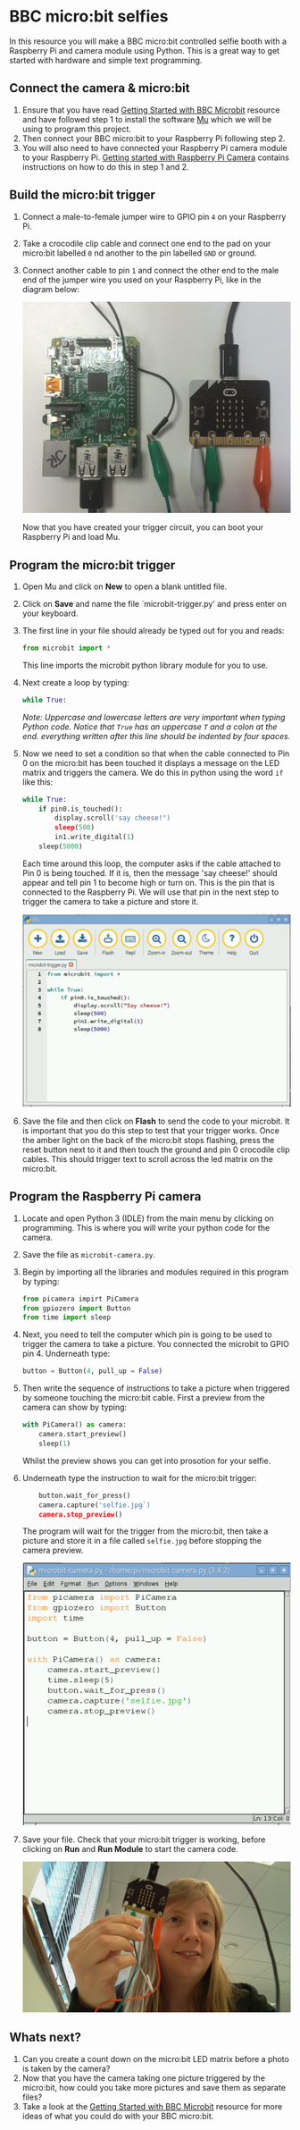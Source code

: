# BBC micro:bit selfies

In this resource you will make a BBC micro:bit controlled selfie booth with a Raspberry Pi and camera module using Python. This is a great way to get started with hardware and simple text programming.

## Connect the camera & micro:bit

1. Ensure that you have read [Getting Started with BBC Microbit](raspberrypi.org/learning/getting-started-with-microbits) resource and have followed step 1 to install the software [Mu](software.md) which we will be using to program this project. 
1. Then connect your BBC micro:bit to your Raspberry Pi following step 2. 
1. You will also need to have connected your Raspberry Pi camera module to your Raspberry Pi. [Getting started with Raspberry Pi Camera]() contains instructions on how to do this in step 1 and 2.


## Build the micro:bit trigger

1. Connect a male-to-female jumper wire to GPIO pin `4` on your Raspberry Pi. 
1. Take a crocodile clip cable and connect one end to the pad on your micro:bit labelled `0` nd another to the pin labelled `GND` or ground.
1. Connect another cable to pin `1` and connect the other end to the male end of the jumper wire you used on your Raspberry Pi, like in the diagram below:

	![](images/microbit-trigger-diagram.png)

	Now that you have created your trigger circuit, you can boot your Raspberry Pi and load Mu. 

## Program the micro:bit trigger

1. Open Mu and click on **New** to open a blank untitled file. 
1. Click on **Save** and name the file `microbit-trigger.py' and press enter on your keyboard.
1. The first line in your file should already be typed out for you and reads:
	
	```python
	from microbit import *
	```
   This line imports the microbit python library module for you to use. 
   
1. Next create a loop by typing:

	```python
	while True:
	```
	
	*Note: Uppercase and lowercase letters are very important when typing Python code. Notice that `True` has an uppercase `T` and a colon at the end. everything written after this line should be indented by four spaces.* 	   

1. Now we need to set a condition so that when the cable connected to Pin 0 on the micro:bit has been touched it displays a message on the LED matrix and triggers the camera. We do this in python using the word `if` like this:

	```python
	while True:
	    if pin0.is_touched():
	        display.scroll('say cheese!")
	        sleep(500)
	        in1.write_digital(1)
        sleep(5000)
	```
	Each time around this loop, the computer asks if the cable attached to Pin 0 is being touched. If it is, then the message 'say cheese!' should appear and tell pin 1 to become high or turn on. This is the pin that is connected to the Raspberry Pi. We will use that pin in the next step to trigger the camera to take a picture and store it. 

	![](images/mu-code.png)
	
1. Save the file and then click on **Flash** to send the code to your microbit. It is important that you do this step to test that your trigger works. Once the amber light on the back of the micro:bit stops flashing, press the reset button next to it and then touch the ground and pin 0 crocodile clip cables. This should trigger text to scroll across the led matrix on the micro:bit. 
	
## Program the Raspberry Pi camera

1. Locate and open Python 3 (IDLE) from the main menu by clicking on programming. This is where you will write your python code for the camera.
1. Save the file as `microbit-camera.py`.
1. Begin by importing all the libraries and modules required in this program by typing:

	```python
	from picamera impirt PiCamera
	from gpiozero import Button
	from time import sleep
	```
	
1. Next, you need to tell the computer which pin is going to be used to trigger the camera to take a picture. You connected the microbit to GPIO pin 4. Underneath type:

	```python
	button = Button(4, pull_up = False)
	```

1. Then write the sequence of instructions to take a picture when triggered by someone touching the micro:bit cable. First a preview from the camera can show by typing:

	```python
	with PiCamera() as camera:
	    camera.start_preview()
	    sleep(1)
	```

    Whilst the preview shows you can get into prosotion for your selfie. 
    
1. Underneath type the instruction to wait for the micro:bit trigger:

	```python
	    button.wait_for_press()
	    camera.capture('selfie.jpg`)
	    camera.stop_preview()
	```
	
	The program will wait for the trigger from the micro:bit, then take a picture and store it in a file called `selfie.jpg` before stopping the camera preview. 
	
	![](images/camera-code.png)

1. Save your file. Check that your micro:bit trigger is working, before clicking on **Run** and **Run Module** to start the camera code. 

	![](images/selfie.jpg)

## Whats next?
1. Can you create a count down on the micro:bit LED matrix before a photo is taken by the camera?
1. Now that you have the camera taking one picture triggered by the micro:bit, how could you take more pictures and save them as separate files?
1. Take a look at the [Getting Started with BBC Microbit](raspberrypi.org/learning/getting-started-with-microbits) resource for more ideas of what you could do with your BBC micro:bit. 
    	    	
